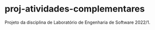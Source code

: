 # proj-atividades-complementares
Projeto da disciplina de Laboratório de Engenharia de Software 2022/1.
